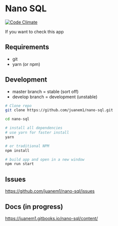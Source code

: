 # Nano SQL
[![Code Climate](https://codeclimate.com/github/juanem1/nano-sql/badges/gpa.svg)](https://codeclimate.com/github/juanem1/nano-sql)

If you want to check this app

## Requirements
* git
* yarn (or npm)

## Development
- master branch = stable (sort off)
- develop branch = development (unstable)

``` bash
# Clone repo
git clone https://github.com/juanem1/nano-sql.git

cd nano-sql

# install all dependencies
# use yarn for faster install
yarn

# or traditional NPM
npm install

# build app and open in a new window
npm run start
```

## Issues

https://github.com/juanem1/nano-sql/issues

## Docs (in progress)

https://juanem1.gitbooks.io/nano-sql/content/

